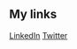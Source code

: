 ## My links

[LinkedIn](https://www.linkedin.com/in/herrandoalbert/)
[Twitter](https://twitter.com/HerrandoAlbert)

